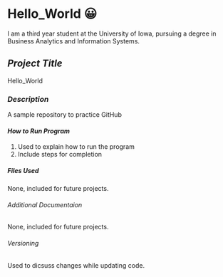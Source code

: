 # **Hello_World 😀**
I am a third year student at the University of Iowa, pursuing a degree in Business Analytics and Information Systems.
## *Project Title*
Hello_World
### *Description*
A sample repository to practice GitHub
#### *How to Run Program*
1. Used to explain how to run the program
2. Include steps for completion
##### *Files Used*
None, included for future projects.
###### *Additional Documentaion*
None, included for future projects.
###### *Versioning*
Used to dicsuss changes while updating code. 
